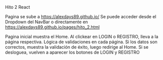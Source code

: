 Hito 2 React

Pagina se sube a https://alexdays89.github.io/ Se puede acceder desde el Dropdown del NavBar o directamente en https://alexdays89.github.io/pages/hito_2.html

Pagina inicial muestra el Home.
Al clickear en LOGIN o REGISTRO, lleva a la página respectiva.
Lógica de validaciones en cada página.
Si los datos son correctos, muestra la validación de éxito, luego redirige al Home.
Si se desloguea, vuelven a aparecer los botones de LOGIN y REGISTRO